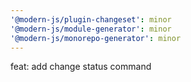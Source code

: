 ```yaml
---
'@modern-js/plugin-changeset': minor
'@modern-js/module-generator': minor
'@modern-js/monorepo-generator': minor
---
```


feat: add change status command
